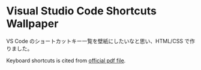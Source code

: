 # Visual Studio Code Shortcuts Wallpaper

VS Code のショートカットキー一覧を壁紙にしたいなと思い、HTML/CSS で作りました。

Keyboard shortcuts is cited from
[official pdf file](https://code.visualstudio.com/shortcuts/keyboard-shortcuts-windows.pdf).

